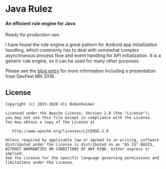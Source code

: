# Java Rulez
#### An efficient rule engine for Java

Ready for production use.

I have found the rule engine a great pattern for Android app initialization handling,
which commonly has to deal with somewhat complex asynchronous process flow and event handling
for API initialization. It is a generic rule engine, so it can be used for many other purposes.

Please see the
[blog entry](http://android.bubenheimer.com/2016/02/android-rulez-efficient-rule-engine-for.html)
for more information including a presentation from DevFest MN 2016.


License
-------

    Copyright (c) 2015-2020 Uli Bubenheimer

    Licensed under the Apache License, Version 2.0 (the "License");
    you may not use this file except in compliance with the License.
    You may obtain a copy of the License at

       http://www.apache.org/licenses/LICENSE-2.0

    Unless required by applicable law or agreed to in writing, software
    distributed under the License is distributed on an "AS IS" BASIS,
    WITHOUT WARRANTIES OR CONDITIONS OF ANY KIND, either express or implied.
    See the License for the specific language governing permissions and
    limitations under the License.
